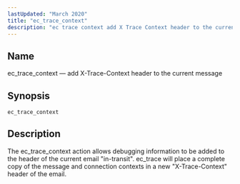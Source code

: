 ```yaml
---
lastUpdated: "March 2020"
title: "ec_trace_context"
description: "ec trace context add X Trace Context header to the current message ec trace context The ec trace context action allows debugging information to be added to the header of the current email in transit ec trace will place a complete copy of the message and connection contexts in a..."
---
```


<a name="sieve.ref.ec_trace_context"></a> 
## Name

ec_trace_context — add X-Trace-Context header to the current message

## Synopsis

`ec_trace_context`

<a name="idp30711920"></a> 
## Description

The ec_trace_context action allows debugging information to be added to the header of the current email "in-transit". ec_trace will place a complete copy of the message and connection contexts in a new "X-Trace-Context" header of the email.